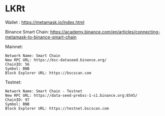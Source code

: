 # LKRt

Wallet :
https://metamask.io/index.html

Binance Smart Chain:
https://academy.binance.com/en/articles/connecting-metamask-to-binance-smart-chain

Mainnet:
```
Network Name: Smart Chain
New RPC URL: https://bsc-dataseed.binance.org/
ChainID: 56
Symbol: BNB
Block Explorer URL: https://bscscan.com
```
Testnet:
```
Network Name: Smart Chain - Testnet
New RPC URL: https://data-seed-prebsc-1-s1.binance.org:8545/
ChainID: 97
Symbol: BNB
Block Explorer URL: https://testnet.bscscan.com
```
